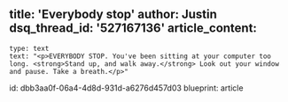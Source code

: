 title: 'Everybody stop'
author: Justin
dsq_thread_id: '527167136'
article_content:
  -
    type: text
    text: "<p>EVERYBODY STOP. You've been sitting at your computer too long. <strong>Stand up, and walk away.</strong> Look out your window and pause. Take a breath.</p>"
id: dbb3aa0f-06a4-4d8d-931d-a6276d457d03
blueprint: article
